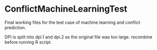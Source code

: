 ConflictMachineLearningTest
===========================

Final working files for the test case of machine learning and conflict prediction.

DPI is split into dpi.1 and dpi.2 as the original file was too large. recombine before running R script.